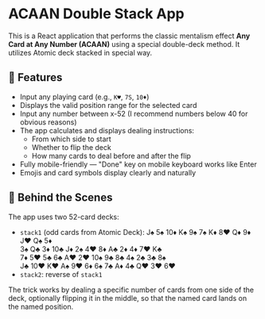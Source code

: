 # ACAAN Double Stack App

This is a React application that performs the classic mentalism effect **Any Card at Any Number (ACAAN)** using a special double-deck method. It utilizes Atomic deck stacked in special way.
## 🔮 Features

- Input any playing card (e.g., `K♥️`, `7S`, `10♦️`)
- Displays the valid position range for the selected card
- Input any number between x-52 (I recommend numbers below 40 for obvious reasons)
- The app calculates and displays dealing instructions:
  - From which side to start
  - Whether to flip the deck
  - How many cards to deal before and after the flip
- Fully mobile-friendly — "Done" key on mobile keyboard works like Enter
- Emojis and card symbols display clearly and naturally

## 🧠 Behind the Scenes

The app uses two 52-card decks:

- `stack1` (odd cards from Atomic Deck):
J♠️  5♠️  10♦️  K♠️  9♠️  7♠️  K♦️  8♥️  Q♦️  9♦️  J♥️  Q♠️  5♦️  
3♠️  Q♣️  3♦️  10♣️  J♦️  2♠️  4♥️  8♦️  A♣️  2♦️  4♦️  7♥️  K♣️  
7♦️  5♥️  5♣️  6♣️  A♥️  2♥️  10♠️  9♣️  8♣️  4♠️  2♣️  3♣️  8♠️  
J♣️  10♥️  K♥️  A♠️  9♥️  6♦️  6♠️  7♣️  A♦️  4♣️  Q♥️  3♥️  6♥️  
- `stack2`: reverse of `stack1` 

The trick works by dealing a specific number of cards from one side of the deck, optionally flipping it in the middle, so that the named card lands on the named position.
